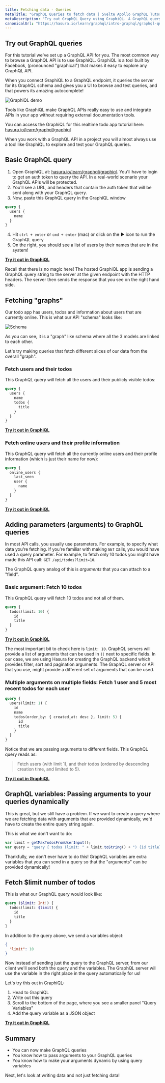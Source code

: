 ```yaml
---
title: Fetching data - Queries
metaTitle: "GraphQL Queries to fetch data | Svelte Apollo GraphQL Tutorial"
metaDescription: "Try out GraphQL Query using GraphiQL. A GraphQL query example with parameters, arguments and variables to fetch data dynamically"
canonicalUrl: "https://hasura.io/learn/graphql/intro-graphql/graphql-queries/"
---
```


## Try out GraphQL queries

For this tutorial we've set up a GraphQL API for you. The most common
way to browse a GraphQL API is to use GraphiQL. GraphiQL is a tool
built by Facebook, (pronounced "graphical") that makes it easy to explore
any GraphQL API.

When you connect GraphiQL to a GraphQL endpoint, it
queries the server for its GraphQL schema and gives you a UI to browse
and test queries, and that powers its amazing autocomplete!

![GraphiQL demo](https://graphql-engine-cdn.hasura.io/learn-hasura/assets/graphql-react/graphiql.gif)

Tools like GraphiQL make GraphQL APIs really easy
to use and integrate APIs in your app without requiring
external documentation tools.

You can access the GraphiQL for this realtime todo app tutorial here:
[hasura.io/learn/graphql/graphiql](https://hasura.io/learn/graphql/graphiql)

When you work with a GraphQL API in a project you will almost always
use a tool like GraphiQL to explore and test your GraphQL queries.

## Basic GraphQL query

1. Open GraphiQL at: [hasura.io/learn/graphql/graphiql](https://hasura.io/learn/graphql/graphiql).
   You'll have to login to get an auth token to query the API. In a real-world scenario
   your GraphQL APIs will be protected.
2. You'll see a URL, and headers that contain the auth
   token that will be sent along with your GraphQL query.
3. Now, paste this GraphQL query in the GraphiQL window

```graphql
query {
  users {
    name
  }
}
```

4. Hit `ctrl + enter` or `cmd + enter` (mac) or click on the ▶️ icon to run the GraphQL query
5. On the right, you should see a list of users by their names that are in the system!

<b><a href="https://hasura.io/learn/graphql/graphiql" target="_blank">Try it out in GraphiQL</a></b>

Recall that there is no magic here! The hosted GraphiQL app is sending a GraphQL query string
to the server at the given endpoint with the HTTP headers. The server then sends the response
that you see on the right hand side.

## Fetching "graphs"

Our todo app has users, todos and information about users that are currently online.
This is what our API "schema" looks like:

![Schema](https://graphql-engine-cdn.hasura.io/learn-hasura/assets/graphql-react/schema.png)

As you can see, it is a "graph" like schema where all the 3 models are linked to each other.

Let's try making queries that fetch different slices of our data from the overall "graph".

### Fetch users and their todos

This GraphQL query will fetch all the users and their publicly visible todos:

```graphql
query {
  users {
    name
    todos {
      title
    }
  }
}
```

<b><a href="https://hasura.io/learn/graphql/graphiql" target="_blank">Try it out in GraphiQL</a></b>

### Fetch online users and their profile information

This GraphQL query will fetch all the currently online users
and their profile information (which is just their name for now):

```graphql
query {
  online_users {
    last_seen
    user {
      name
    }
  }
}
```

<b><a href="https://hasura.io/learn/graphql/graphiql" target="_blank">Try it out in GraphiQL</a></b>

## Adding parameters (arguments) to GraphQL queries

In most API calls, you usually use parameters. For example, to specify what data you're fetching.
If you're familiar with making `GET` calls, you would have used a query parameter. For example,
to fetch only 10 todos you might have made this API call: `GET /api/todos?limit=10`.

The GraphQL query analog of this is _arguments_ that you can attach to a "field".

### Basic argument: Fetch 10 todos

This GraphQL query will fetch 10 todos and not all of them.

```graphql
query {
  todos(limit: 10) {
    id
    title
  }
}
```

<b><a href="https://hasura.io/learn/graphql/graphiql" target="_blank">Try it out in GraphiQL</a></b>

The most important bit to check here is `limit: 10`. GraphQL servers will provide a list of
arguments that can be used in `()` next to specific fields. In our case, we are using
Hasura for creating the GraphQL backend which provides filter, sort and pagination arguments.
The GraphQL server or API that you use, might provide a different set of arguments that can be used.

### Multiple arguments on multiple fields: Fetch 1 user and 5 most recent todos for each user

```graphql
query {
  users(limit: 1) {
    id
    name
    todos(order_by: { created_at: desc }, limit: 5) {
      id
      title
    }
  }
}
```

Notice that we are passing arguments to different fields. This GraphQL query reads as:

> Fetch users (with limit 1), and their todos (ordered by descending creation time, and limited to 5).

<b><a href="https://hasura.io/learn/graphql/graphiql" target="_blank">Try it out in GraphiQL</a></b>

<a name="query-variables"></a>

## GraphQL variables: Passing arguments to your queries dynamically

This is great, but we still have a problem. If we want to create a query
where we are fetching data with arguments that are provided dynamically, we'd have to
create the entire query string again.

This is what we don't want to do:

```javascript
var limit = getMaxTodosFromUserInput();
var query = "query { todos (limit: " + limit.toString() + ") {id title} }";
```

Thankfully, we don't ever have to do this! GraphQL variables are extra variables
that you can send in a query so that the "arguments" can be provided dynamically!

## Fetch $limit number of todos

This is what our GraphQL query would look like:

```graphql
query ($limit: Int!) {
  todos(limit: $limit) {
    id
    title
  }
}
```

In addition to the query above, we send a variables object:

```json
{
  "limit": 10
}
```

Now instead of sending just the query to the GraphQL server, from our client
we'll send both the query and the variables. The GraphQL server will use the
variable in the right place in the query automatically for us!

Let's try this out in GraphiQL:

1. Head to GraphiQL
2. Write out this query
3. Scroll to the bottom of the page, where you see a smaller panel "Query Variables"
4. Add the query variable as a JSON object

<b><a href="https://hasura.io/learn/graphql/graphiql" target="_blank">Try it out in GraphiQL</a></b>

## Summary

- You can now make GraphQL queries
- You know how to pass arguments to your GraphQL queries
- You know how to make your arguments dynamic by using query variables

Next, let's look at writing data and not just fetching data!
